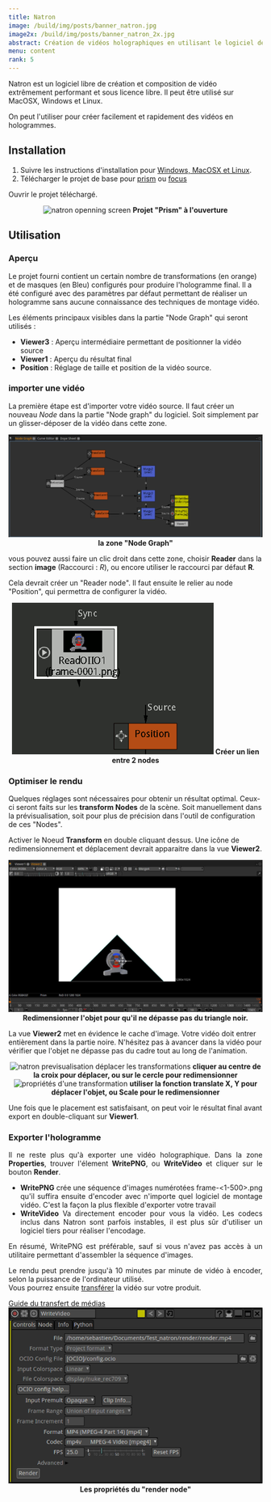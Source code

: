 ```yaml
---
title: Natron
image: /build/img/posts/banner_natron.jpg
image2x: /build/img/posts/banner_natron_2x.jpg
abstract: Création de vidéos holographiques en utilisant le logiciel de création gratuit "Natron"
menu: content
rank: 5
---
```


Natron est un logiciel libre de création et composition de vidéo extrêmement performant et sous licence libre. Il peut être utilisé sur MacOSX, Windows et Linux.

On peut l'utiliser pour créer facilement et rapidement des vidéos en hologrammes.

## Installation

1. Suivre les instructions d'installation pour [Windows, MacOSX et Linux](http://natron.fr/download/).
2. Télécharger le projet de base pour [prism](/static/files/natron_prism.zip) ou [focus](/static/files/natron_focus.zip)

Ouvrir le projet téléchargé.

<center>
  <img class="img-fluid" src="/static/img/posts/natron/natron_open.jpg" alt="natron openning screen">
  <span><b>Projet "Prism" à l'ouverture</b></span>
</center>

## Utilisation

### Aperçu

Le projet fourni contient un certain nombre de transformations (en orange) et de masques (en Bleu) configurés pour produire l'hologramme final. Il a été configuré avec des paramètres par défaut permettant de réaliser un hologramme sans aucune connaissance des techniques de montage vidéo.

Les éléments principaux visibles dans la partie "Node Graph" qui seront utilisés :

- **Viewer3** : Aperçu intermédiaire permettant de positionner la vidéo source
- **Viewer1** : Aperçu du résultat final
- **Position** : Réglage de taille et position de la vidéo source.

### importer une vidéo
La première étape est d'importer votre vidéo source. Il faut créer un nouveau *Node* dans la partie "Node graph" du logiciel. Soit simplement par un glisser-déposer de la vidéo dans cette zone.

<center>
  <img class="img-fluid" src="/static/img/posts/natron/natron_node_graph.png" alt="Le Node graph">
  <span><b>la zone "Node Graph"</b></span>
</center>

vous pouvez aussi faire un clic droit dans cette zone, choisir **Reader** dans la section **image** (Raccourci : *R*), ou encore utiliser le raccourci par défaut **R**.

Cela devrait créer un "Reader node". Il faut ensuite le relier au node "Position", qui permettra de configurer la vidéo.

<center>
  <img class="img-fluid" src="/static/img/posts/natron/node_linking.gif" alt="reader node">
  <span><b>Créer un lien entre 2 nodes</b></span>
</center>

### Optimiser le rendu

Quelques réglages sont nécessaires pour obtenir un résultat optimal. Ceux-ci seront faits sur les **transform Nodes** de la scène. Soit manuellement dans la prévisualisation, soit pour plus de précision dans l'outil de configuration de ces "Nodes".

Activer le Noeud **Transform** en double cliquant dessus. Une icône de redimensionnement et déplacement devrait apparaitre dans la vue **Viewer2**.

<center>
  <img class="img-fluid" src="/static/img/posts/natron/node_resize.jpg" alt="resize a node">
  <span><b>Redimensionner l'objet pour qu'il ne dépasse pas du triangle noir.</b></span>
</center>

La vue **Viewer2** met en évidence le cache d'image. Votre vidéo doit entrer entièrement dans la partie noire. N'hésitez pas à avancer dans la vidéo pour vérifier que l'objet ne dépasse pas du cadre tout au long de l'animation.

<div class="row">
  <div class="col-md-6"><center>
    <img class="img-fluid" src="/static/img/posts/natron/move_transform.png" alt="natron previsualisation déplacer les transformations">
    <span><b>cliquer au centre de la croix pour déplacer, ou sur le cercle pour redimensionner</b></span>
  </center></div>
  <div class="col-md-6"><center>
    <img class="img-fluid" src="/static/img/posts/natron/transform_properties.png" alt="propriétés d'une transformation">
    <span><b>utiliser la fonction translate X, Y pour déplacer l'objet, ou Scale pour le redimensionner</b></span>
  </center></div>
</div>

Une fois que le placement est satisfaisant, on peut voir le résultat final avant export en double-cliquant sur **Viewer1**.

### Exporter l'hologramme

<div class="row">
  <div class="col-md-6" style="text-align:justify">
  <p>
    Il ne reste plus qu'à exporter une vidéo holographique. Dans la zone <b>Properties</b>, trouver l'élement <b>WritePNG</b>, ou <b>WriteVideo</b> et cliquer sur le bouton <b>Render</b>.
  </p>
  <ul>
    <li>
      <b>WritePNG</b> crée une séquence d'images numérotées frame-<1-500>.png qu'il suffira ensuite d'encoder avec n'importe quel logiciel de montage vidéo. C'est la façon la plus flexible d'exporter votre travail
    </li>
    <li>
        <b>WriteVideo</b> Va directement encoder pour vous la vidéo. Les codecs inclus dans Natron sont parfois instables, il est plus sûr d'utiliser un logiciel tiers pour réaliser l'encodage.
      </li>
  </ul>
  <p> En résumé, WritePNG est préférable, sauf si vous n'avez pas accès à un utilitaire permettant d'assembler la séquence d'images.</p>
  <p>
    Le rendu peut prendre jusqu'à 10 minutes par minute de vidéo à encoder, selon la puissance de l'ordinateur utilisé.<br>
    Vous pourrez ensuite <a href="/fr/toolbox/packaging">transférer</a> la vidéo sur votre produit.
  </p>
  <a class="button" href="/fr/toolbox/packaging">Guide du transfert de médias</a>
  </div>
  <div class="col-md-6">
      <img class="img-fluid" src="/static/img/posts/natron/render_node.png" alt="render node properties">
      <center><span><b>Les propriétés du "render node"</b></span></center>
  </div>
</div>
